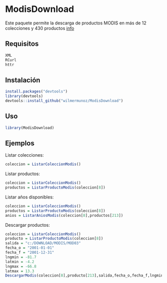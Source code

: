 ---
---

<!-- README.md is generated from README.Rmd. Please edit that file -->



# ModisDownload

Este paquete permite la descarga de productos MODIS en más de 12 colecciones y 430 productos [info](https://lpdaac.usgs.gov/dataset_discovery/modis/modis_products_table)


## Requisitos

```r
XML
RCurl
httr
```

## Instalación

```R
install.packages("devtools")
library(devtools)
devtools::install_github("wilmermunoz/ModisDownload")
```

## Uso


```r
library(ModisDownload)
```

## Ejemplos

Listar colecciones:
```r
coleccion = ListarColeccionModis()
```

Listar productos:
```r
coleccion = ListarColeccionModis()
productos = ListarProductoModis(coleccion[8])
```

Listar años disponibles:
```r
coleccion = ListarColeccionModis()
productos = ListarProductoModis(coleccion[8])
anios = ListarAniosModis(coleccion[8],productos[213])
```

Descargar productos:
```r
coleccion = ListarColeccionModis()
producto = ListarProductoModis(coleccion[8])
salida = "c:/DOWNLOAD/MODIS/MOD03"
fecha_o = "2001-01-01"
fecha_f = "2001-12-31"
lngmin = -81.7
latmin = -4.2
lngmax = -66.8
latmax = 13.3
DescargarModis(coleccion[8],producto[213],salida,fecha_o,fecha_f,lngmin,latmin,lngmax,latmax)

```




